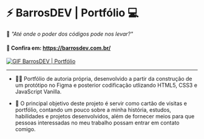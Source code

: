 # ⚡ BarrosDEV | Portfólio 💻

💭 <em>"Até onde o poder dos códigos pode nos levar?"</em>

#### 🔗 Confira em: https://barrosdev.com.br/

<a href="https://barrosdev.com.br/"><img alt="GIF BarrosDEV | Portfólio" src="https://media3.giphy.com/media/95QwOzs7Cxeto29hNe/giphy.gif?cid=790b7611fd06e7cb1e264600dfb9ce5b6d1a5ff0628e7445&rid=giphy.gif&ct=g"></a>

___

- 🐱‍💻 Portfólio de autoria própria, desenvolvido a partir da construção de um protótipo no Figma e posterior codificação utlizando HTML5, CSS3 e JavaScript Vanilla.

- 💚 O principal objetivo deste projeto é servir como cartão de visitas e portfólio, contando um pouco sobre a minha história, estudos, habilidades e projetos desenvolvidos, além de fornecer meios para que pessoas interessadas no meu trabalho possam entrar em contato comigo. 

